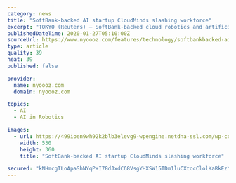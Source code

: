 ```yaml
---
category: news
title: "SoftBank-backed AI startup CloudMinds slashing workforce"
excerpt: "TOKYO (Reuters) – SoftBank-backed cloud robotics and artificial intelligence startup CloudMinds is slashing its global workforce as it burns through cash after repeated attempts to list on the stock market, people familiar with the matter said."
publishedDateTime: 2020-01-27T05:10:00Z
sourceUrl: https://www.nyoooz.com/features/technology/softbankbacked-ai-startup-cloudminds-slashing-workforce.html/3168/
type: article
quality: 39
heat: 39
published: false

provider:
  name: nyoooz.com
  domain: nyoooz.com

topics:
  - AI
  - AI in Robotics

images:
  - url: https://499ioen9wh92k2blb3elevg9-wpengine.netdna-ssl.com/wp-content/uploads/2020/01/2020-01-24T110547Z_1_LYNXMPEG0N0Z5_RTROPTP_4_SOFTBANK-GROUP-CLOUDMINDS.jpg
    width: 530
    height: 360
    title: "SoftBank-backed AI startup CloudMinds slashing workforce"

secured: "kNHmcgTLoApaShNYqP+I78dJxdC68VsgYHXSW15TDm1luCXtocClolKaRkEzYti3Y3l8KnsEzvHICc2qRhpOjqxL5PHTMwRkTm1Hrp9Ey4B1evIrjVkmqH88NsItBw8afpDrPAOSEShUkngTHAQmrYfGVRHw+3rvsCTyMlpl0/5iYLNsS4aQOtp8pwHFEPsGg5CT3pVJR0LuLmjogpEUik1EdjH3z+PjaTVqrLXubY3hrEESpZE3LnyGJss2vHVJkdRk8vZ7gpOd4DL3SprXsP6mWQr8W8O7kTDN3T843TS5ZFsckDaxK6fDtIuMaBOV;FBc9a9ycxXWZcRbNh3Z3ew=="
---
```


